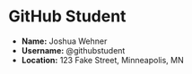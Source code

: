# GitHub Student

* **Name:** Joshua Wehner
* **Username:** @githubstudent
* **Location:** 123 Fake Street, Minneapolis, MN
